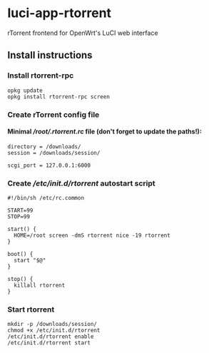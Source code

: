 # luci-app-rtorrent
rTorrent frontend for OpenWrt's LuCI web interface

## Install instructions

### Install rtorrent-rpc
```
opkg update
opkg install rtorrent-rpc screen
```
### Create rTorrent config file

#### Minimal _/root/.rtorrent.rc_ file (don't forget to update the paths!):
```
directory = /downloads/
session = /downloads/session/

scgi_port = 127.0.0.1:6000
```

### Create _/etc/init.d/rtorrent_ autostart script
```
#!/bin/sh /etc/rc.common

START=99
STOP=99

start() {
  HOME=/root screen -dmS rtorrent nice -19 rtorrent
}

boot() {
  start "$@"
}

stop() {
  killall rtorrent
}
```

### Start rtorrent
```
mkdir -p /downloads/session/
chmod +x /etc/init.d/rtorrent
/etc/init.d/rtorrent enable
/etc/init.d/rtorrent start
```
